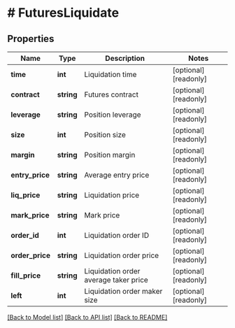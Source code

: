 # # FuturesLiquidate

## Properties

Name | Type | Description | Notes
------------ | ------------- | ------------- | -------------
**time** | **int** | Liquidation time | [optional] [readonly] 
**contract** | **string** | Futures contract | [optional] [readonly] 
**leverage** | **string** | Position leverage | [optional] [readonly] 
**size** | **int** | Position size | [optional] [readonly] 
**margin** | **string** | Position margin | [optional] [readonly] 
**entry_price** | **string** | Average entry price | [optional] [readonly] 
**liq_price** | **string** | Liquidation price | [optional] [readonly] 
**mark_price** | **string** | Mark price | [optional] [readonly] 
**order_id** | **int** | Liquidation order ID | [optional] [readonly] 
**order_price** | **string** | Liquidation order price | [optional] [readonly] 
**fill_price** | **string** | Liquidation order average taker price | [optional] [readonly] 
**left** | **int** | Liquidation order maker size | [optional] [readonly] 

[[Back to Model list]](../../README.md#documentation-for-models) [[Back to API list]](../../README.md#documentation-for-api-endpoints) [[Back to README]](../../README.md)
